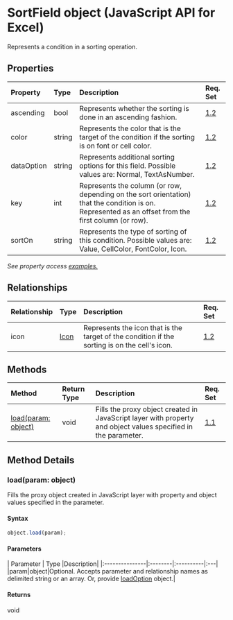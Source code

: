 # SortField object (JavaScript API for Excel)

Represents a condition in a sorting operation.

## Properties

| Property	   | Type	|Description| Req. Set|
|:---------------|:--------|:----------|:----|
|ascending|bool|Represents whether the sorting is done in an ascending fashion.|[1.2](../requirement-sets/excel-api-requirement-sets.md)|
|color|string|Represents the color that is the target of the condition if the sorting is on font or cell color.|[1.2](../requirement-sets/excel-api-requirement-sets.md)|
|dataOption|string|Represents additional sorting options for this field. Possible values are: Normal, TextAsNumber.|[1.2](../requirement-sets/excel-api-requirement-sets.md)|
|key|int|Represents the column (or row, depending on the sort orientation) that the condition is on. Represented as an offset from the first column (or row).|[1.2](../requirement-sets/excel-api-requirement-sets.md)|
|sortOn|string|Represents the type of sorting of this condition. Possible values are: Value, CellColor, FontColor, Icon.|[1.2](../requirement-sets/excel-api-requirement-sets.md)|

_See property access [examples.](#property-access-examples)_

## Relationships
| Relationship | Type	|Description| Req. Set|
|:---------------|:--------|:----------|:----|
|icon|[Icon](icon.md)|Represents the icon that is the target of the condition if the sorting is on the cell's icon.|[1.2](../requirement-sets/excel-api-requirement-sets.md)|

## Methods

| Method		   | Return Type	|Description| Req. Set|
|:---------------|:--------|:----------|:----|
|[load(param: object)](#loadparam-object)|void|Fills the proxy object created in JavaScript layer with property and object values specified in the parameter.|[1.1](../requirement-sets/excel-api-requirement-sets.md)|

## Method Details


### load(param: object)
Fills the proxy object created in JavaScript layer with property and object values specified in the parameter.

#### Syntax
```js
object.load(param);
```

#### Parameters
| Parameter	   | Type	|Description|
|:---------------|:--------|:----------|:---|
|param|object|Optional. Accepts parameter and relationship names as delimited string or an array. Or, provide [loadOption](loadoption.md) object.|

#### Returns
void
